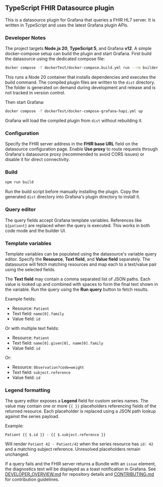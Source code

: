 ## TypeScript FHIR Datasource plugin

This is a datasource plugin for Grafana that queries a FHIR HL7 server.
It is written in TypeScript and uses the latest Grafana plugin APIs.

### Developer Notes

The project targets **Node.js 20**, **TypeScript 5**, and Grafana **v12**.
A simple docker-compose setup can build the plugin and start Grafana.
First build the datasource using the dedicated compose file:

```bash
docker compose -f dockerTest/docker-compose.build.yml run --rm builder
```

This runs a Node 20 container that installs dependencies and executes the
build command. The compiled plugin files are written to the `dist` directory.
The folder is generated on demand during development and release and is not
tracked in version control.

Then start Grafana:

```bash
docker compose -f dockerTest/docker-compose-grafana-hapi.yml up
```

Grafana will load the compiled plugin from `dist` without rebuilding it.

### Configuration

Specify the FHIR server address in the **FHIR base URL** field on the datasource configuration page. Enable **Use proxy** to route requests through Grafana's datasource proxy (recommended to avoid CORS issues) or disable it for direct connectivity.

### Build

```bash
npm run build
```
Run the build script before manually installing the plugin. Copy the generated
`dist` directory into Grafana's plugin directory to install it.

### Query editor

The query fields accept Grafana template variables. References like `${patient}`
are replaced when the query is executed. This works in both code mode and the
builder UI.

### Template variables

Template variables can be populated using the datasource's variable query editor.
Specify the **Resource**, **Text field**, and **Value field** separately. The datasource
will fetch matching resources and map each to a text/value pair using the selected fields.

The **Text field** may contain a comma separated list of JSON paths. Each value is
looked up and combined with spaces to form the final text shown in the variable.
Run the query using the **Run query** button to fetch results.

Example fields:

- Resource: `Patient`
- Text field: `name[0].family`
- Value field: `id`

Or with multiple text fields:

- Resource: `Patient`
- Text field: `name[0].given[0], name[0].family`
- Value field: `id`

Or:

- Resource: `Observation?code=weight`
- Text field: `subject.reference`
- Value field: `id`

### Legend formatting

The query editor exposes a **Legend** field for custom series names. The value may contain one or more `{{ }}` placeholders referencing fields of the returned resource. Each placeholder is replaced using a JSON path lookup against the series payload.

Example:

```
Patient {{ $.id }} - {{ $.subject.reference }}
```

Will render `Patient 42 - Patient/42` when the series resource has `id: 42` and a matching subject reference. Unresolved placeholders remain unchanged.

If a query fails and the FHIR server returns a Bundle with an `issue` element,
the diagnostics text will be displayed as a toast notification in Grafana.
See [DEVELOPER_OVERVIEW.md](DEVELOPER_OVERVIEW.md) for repository details and [CONTRIBUTING.md](CONTRIBUTING.md) for contribution guidelines.

